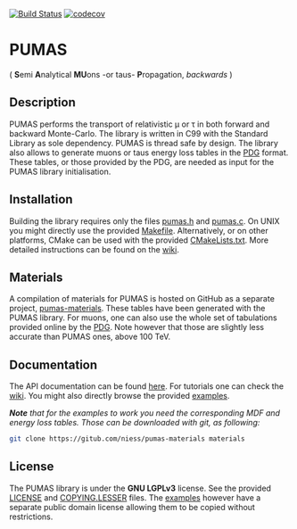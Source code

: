 [![Build Status](https://travis-ci.com/niess/pumas.svg?branch=master)](https://travis-ci.com/niess/pumas)
[![codecov](https://codecov.io/gh/niess/pumas/branch/master/graph/badge.svg)](https://codecov.io/gh/niess/pumas)

# PUMAS
( **S**emi **A**nalytical **MU**ons -or taus- **P**ropagation, *backwards* )

## Description

PUMAS performs the transport of relativistic &mu; or &tau; in both forward
and backward Monte-Carlo. The library is written in C99 with the Standard
Library as sole dependency. PUMAS is thread safe by design. The library also
allows to generate muons or taus energy loss tables in the
[PDG](http://pdg.lbl.gov/2016/AtomicNuclearProperties/index.html)
format. These tables, or those provided by the PDG, are needed as input for the
PUMAS library initialisation.

## Installation

Building the library requires only the files [pumas.h](include/pumas.h) and
[pumas.c](src/pumas.c). On UNIX you might directly use the provided
[Makefile](Makefile). Alternatively, or on other platforms, CMake can be used
with the provided [CMakeLists.txt](CMakeLists.txt). More detailed instructions
can be found on the [wiki](https://github.com/niess/pumas/wiki/Installation).

## Materials

A compilation of materials for PUMAS is hosted on GitHub as a separate project,
[pumas-materials](https://github.com/niess/pumas-materials). These tables have
been generated with the PUMAS library. For muons, one can also use the whole set
of tabulations provided online by the
[PDG](http://pdg.lbl.gov/2019/AtomicNuclearProperties/index.html).  Note however
that those are slightly less accurate than PUMAS ones, above 100 TeV.

## Documentation

The API documentation can be found
[here](https://niess.github.io/pumas-docs). For tutorials one can check the
[wiki](https://github.com/niess/pumas/wiki/Tutorials). You might also directly
browse the provided [examples](examples).

_**Note** that for the examples to work you need the corresponding MDF and
energy loss tables. Those can be downloaded with git, as following:_
```bash
git clone https://gitub.com/niess/pumas-materials materials
```

## License
The PUMAS library is  under the **GNU LGPLv3** license. See the provided
[LICENSE](LICENSE) and [COPYING.LESSER](COPYING.LESSER) files. The
[examples](examples) however have a separate public domain license allowing them
to be copied without restrictions.
